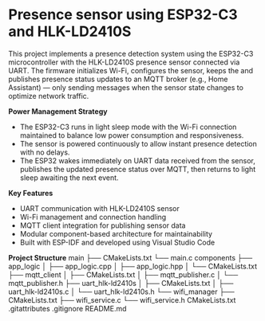 # Presence sensor using ESP32-C3 and HLK-LD2410S

This project implements a presence detection system using the ESP32-C3 microcontroller with the HLK-LD2410S presence sensor connected via UART. The firmware initializes Wi-Fi, configures the sensor, keeps the  and publishes presence status updates to an MQTT broker (e.g., Home Assistant) — only sending messages when the sensor state changes to optimize network traffic.

**Power Management Strategy**
* The ESP32-C3 runs in light sleep mode with the Wi-Fi connection maintained to balance low power consumption and responsiveness.
* The sensor is powered continuously to allow instant presence detection with no delays.
* The ESP32 wakes immediately on UART data received from the sensor, publishes the updated presence status over MQTT, then returns to light sleep awaiting the next event.

**Key Features**
* UART communication with HLK-LD2410S sensor
* Wi-Fi management and connection handling
* MQTT client integration for publishing sensor data
* Modular component-based architecture for maintainability
* Built with ESP-IDF and developed using Visual Studio Code

**Project Structure**
main
├── CMakeLists.txt
└── main.c
components
├── app_logic
│   ├── app_logic.cpp
│   ├── app_logic.hpp
│   └── CMakeLists.txt
├── mqtt_client
│   ├── CMakeLists.txt
│   ├── mqtt_publisher.c
│   └── mqtt_publisher.h
├── uart_hlk-ld2410s
│   ├── CMakeLists.txt
│   ├── uart_hlk-ld2410s.c
│   └── uart_hlk-ld2410s.h
└── wifi_manager
    ├── CMakeLists.txt
    ├── wifi_service.c
    └── wifi_service.h
CMakeLists.txt
.gitattributes
.gitignore
README.md